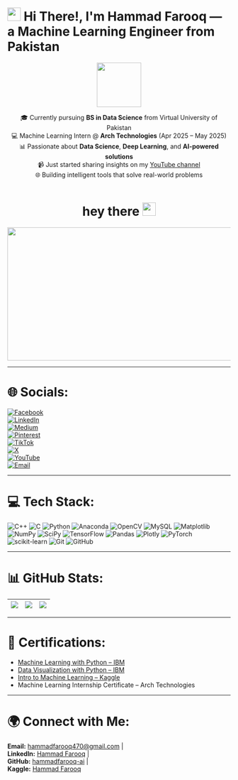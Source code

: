 # <img src="https://raw.githubusercontent.com/MartinHeinz/MartinHeinz/master/wave.gif" width="30px"> Hi There!, I'm Hammad Farooq — a Machine Learning Engineer from Pakistan

<div id="header" align="center">
  <img src="https://media.giphy.com/media/M9gbBd9nbDrOTu1Mqx/giphy.gif" width="100"/>
  <div id="badges">

🎓 Currently pursuing **BS in Data Science** from Virtual University of Pakistan  
💻 Machine Learning Intern @ **Arch Technologies** (Apr 2025 – May 2025)  
📊 Passionate about **Data Science**, **Deep Learning**, and **AI-powered solutions**  
📹 Just started sharing insights on my [YouTube channel](https://www.youtube.com/@Guidinglight-2747)  
🌐 Building intelligent tools that solve real-world problems

  </div>
  <img src="https://komarev.com/ghpvc/?username=hammadfarooq-ai&style=flat-square&color=blue" alt=""/>
  <h1>
    hey there
    <img src="https://media.giphy.com/media/hvRJCLFzcasrR4ia7z/giphy.gif" width="30px"/>
  </h1>
</div>
<div align="center">
  <img src="https://media.giphy.com/media/dWesBcTLavkZuG35MI/giphy.gif" width="600" height="300"/>
</div>

---

# 🌐 Socials:
[![Facebook](https://img.shields.io/badge/Facebook-%231877F2.svg?logo=Facebook&logoColor=white)](https://web.facebook.com/HammadDataWiz)  
[![LinkedIn](https://img.shields.io/badge/LinkedIn-%230077B5.svg?logo=linkedin&logoColor=white)](https://www.linkedin.com/in/hammadfarooq-ai/)  
[![Medium](https://img.shields.io/badge/Medium-12100E?logo=medium&logoColor=white)](https://medium.com/@hammadfarooq470)  
[![Pinterest](https://img.shields.io/badge/Pinterest-%23E60023.svg?logo=Pinterest&logoColor=white)](https://www.pinterest.com/hammadfarooq470/)  
[![TikTok](https://img.shields.io/badge/TikTok-%23000000.svg?logo=TikTok&logoColor=white)](https://www.tiktok.com/@hammadfarooq.official)  
[![X](https://img.shields.io/badge/X-black.svg?logo=X&logoColor=white)](https://x.com/HammadFarooq470)  
[![YouTube](https://img.shields.io/badge/YouTube-%23FF0000.svg?logo=YouTube&logoColor=white)](https://www.youtube.com/@Guidinglight-2747)  
[![Email](https://img.shields.io/badge/Email-D14836?logo=gmail&logoColor=white)](mailto:hammadfarooq470@gmail.com)

---

# 💻 Tech Stack:

![C++](https://img.shields.io/badge/c++-%2300599C.svg?style=flat-square&logo=c%2B%2B&logoColor=white)
![C](https://img.shields.io/badge/c-%2300599C.svg?style=flat-square&logo=c&logoColor=white)
![Python](https://img.shields.io/badge/python-3670A0?style=flat-square&logo=python&logoColor=ffdd54)
![Anaconda](https://img.shields.io/badge/Anaconda-%2344A833.svg?style=flat-square&logo=anaconda&logoColor=white)
![OpenCV](https://img.shields.io/badge/opencv-%23white.svg?style=flat-square&logo=opencv&logoColor=white)
![MySQL](https://img.shields.io/badge/mysql-4479A1.svg?style=flat-square&logo=mysql&logoColor=white)
![Matplotlib](https://img.shields.io/badge/Matplotlib-%23ffffff.svg?style=flat-square&logo=Matplotlib&logoColor=black)
![NumPy](https://img.shields.io/badge/numpy-%23013243.svg?style=flat-square&logo=numpy&logoColor=white)
![SciPy](https://img.shields.io/badge/SciPy-%230C55A5.svg?style=flat-square&logo=scipy&logoColor=white)
![TensorFlow](https://img.shields.io/badge/TensorFlow-%23FF6F00.svg?style=flat-square&logo=TensorFlow&logoColor=white)
![Pandas](https://img.shields.io/badge/pandas-%23150458.svg?style=flat-square&logo=pandas&logoColor=white)
![Plotly](https://img.shields.io/badge/Plotly-%233F4F75.svg?style=flat-square&logo=plotly&logoColor=white)
![PyTorch](https://img.shields.io/badge/PyTorch-%23EE4C2C.svg?style=flat-square&logo=PyTorch&logoColor=white)
![scikit-learn](https://img.shields.io/badge/scikit--learn-%23F7931E.svg?style=flat-square&logo=scikit-learn&logoColor=white)
![Git](https://img.shields.io/badge/git-%23F05033.svg?style=flat-square&logo=git&logoColor=white)
![GitHub](https://img.shields.io/badge/github-%23121011.svg?style=flat-square&logo=github&logoColor=white)

---

# 📊 GitHub Stats:

| ![](https://github-readme-stats.vercel.app/api?username=hammadfarooq-ai&theme=dark&hide_border=false&include_all_commits=true&count_private=true) | ![](https://nirzak-streak-stats.vercel.app/?user=hammadfarooq-ai&theme=dark&hide_border=false) | ![](https://github-readme-stats.vercel.app/api/top-langs/?username=hammadfarooq-ai&theme=dark&hide_border=false&include_all_commits=true&count_private=true&layout=compact) |
| --- | --- | --- |

---

# 🏅 Certifications:

- [Machine Learning with Python – IBM](https://courses.cognitiveclass.ai/certificates/cba3b93fe7d24f0d98fd7604a95a6348)  
- [Data Visualization with Python – IBM](https://courses.cognitiveclass.ai/certificates/bef61b1196af4d22b859bc323d415fe0)  
- [Intro to Machine Learning – Kaggle](https://www.kaggle.com/learn/certification/hammadfarooq470/intro-to-machine-learning)  
- Machine Learning Internship Certificate – Arch Technologies

---

# 🌍 Connect with Me:

**Email:** [hammadfarooq470@gmail.com](mailto:hammadfarooq470@gmail.com) |  
**LinkedIn:** [Hammad Farooq](https://www.linkedin.com/in/hammadfarooq-ai/) |  
**GitHub:** [hammadfarooq-ai](https://github.com/hammadfarooq-ai) |  
**Kaggle:** [Hammad Farooq](https://www.kaggle.com/hammadfarooq470)


